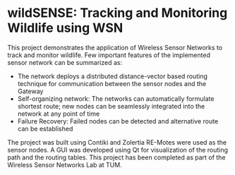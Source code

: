 # wildSENSE: Tracking and Monitoring Wildlife using WSN

This project demonstrates the application of Wireless Sensor Networks to track and monitor wildlife. 
Few important features of the implemented sensor network can be summarized as:
- The network deploys a distributed distance-vector based routing technique for communication between the sensor nodes and the Gateway
- Self-organizing network: The networks can automatically formulate shortest route; new nodes can be seamlessly integrated into the network at any point of time
- Failure Recovery: Failed nodes can be detected and alternative route can be established

The project was built using Contiki and Zolertia RE-Motes were used as the sensor nodes. A GUI was developed using Qt for visualization of the routing path and the routing tables. This project has been completed as part of the Wireless Sensor Networks Lab at TUM.

